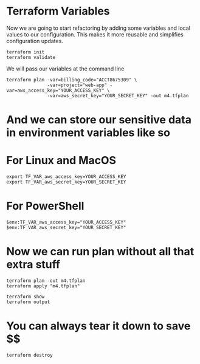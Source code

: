 # Terraform Variables
Now we are going to start refactoring by adding some variables
and local values to our configuration. This makes it more reusable
and simplifies configuration updates.
```
terraform init
terraform validate
```

We will pass our variables at the command line
```
terraform plan -var=billing_code="ACCT8675309" \
               -var=project="web-app" -var=aws_access_key="YOUR_ACCESS_KEY" \
               -var=aws_secret_key="YOUR_SECRET_KEY" -out m4.tfplan
```

# And we can store our sensitive data in environment variables like so
# For Linux and MacOS
```
export TF_VAR_aws_access_key=YOUR_ACCESS_KEY
export TF_VAR_aws_secret_key=YOUR_SECRET_KEY
```

# For PowerShell
```
$env:TF_VAR_aws_access_key="YOUR_ACCESS_KEY"
$env:TF_VAR_aws_secret_key="YOUR_SECRET_KEY"
```

# Now we can run plan without all that extra stuff
```
terraform plan -out m4.tfplan
terraform apply "m4.tfplan"

terraform show
terraform output
```

# You can always tear it down to save $$
```
terraform destroy
```
